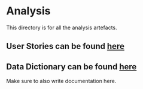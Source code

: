 # Analysis

This directory is for all the analysis artefacts.  

## User Stories can be found [here](UserStories.md)


## Data Dictionary can be found [here](DataDictionary.md)

Make sure to also write documentation here.